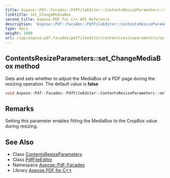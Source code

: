 ```yaml
---
title: Aspose::Pdf::Facades::PdfFileEditor::ContentsResizeParameters::set_ChangeMediaBox method
linktitle: set_ChangeMediaBox
second_title: Aspose.PDF for C++ API Reference
description: 'Aspose::Pdf::Facades::PdfFileEditor::ContentsResizeParameters::set_ChangeMediaBox method. Gets and sets whether to adjust the MediaBox of a PDF page during the resizing operation. The default value is false in C++.'
type: docs
weight: 1000
url: /cpp/aspose.pdf.facades/pdffileeditor/contentsresizeparameters/set_changemediabox/
---
```

## ContentsResizeParameters::set_ChangeMediaBox method


Gets and sets whether to adjust the MediaBox of a PDF page during the resizing operation. The default value is **false**

```cpp
void Aspose::Pdf::Facades::PdfFileEditor::ContentsResizeParameters::set_ChangeMediaBox(bool value)
```

## Remarks


Setting this parameter enables fitting the MediaBox to the CropBox value during resizing. 
## See Also

* Class [ContentsResizeParameters](../)
* Class [PdfFileEditor](../../)
* Namespace [Aspose::Pdf::Facades](../../../)
* Library [Aspose.PDF for C++](../../../../)
